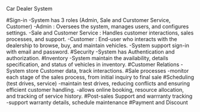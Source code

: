 Car Dealer System

#Sign-in
-System has 3 roles (Admin, Sale and Curstomer Service, Customer)
	-Admin : Oversees the system, manages users, and configures settings.
	-Sale and Customer Service : Handles customer interactions, sales processes, and support.
	-Customer : End-user who interacts with the dealership to browse, buy, and maintain vehicles.
-System support sign-in with email and password.
#Security
-System has Authentication and authorization.
#Inventory
-System maintain the availability, details specification, and status of vehicles in inventory.
#Customer Relations
-System store Customer data, track interactions.
#Sale processes
-monitor each stage of the sales process, from initial inquiry to final sale
#Scheduling (test drives, service)
-maintain test drives, reducing conflicts and ensuring efficient customer handling.
-allows online booking, resource allocation, and tracking of service history.
#Post-sales Support and warrranty tracking
-support warranty details, schedule maintenance
#Payment and Discount



